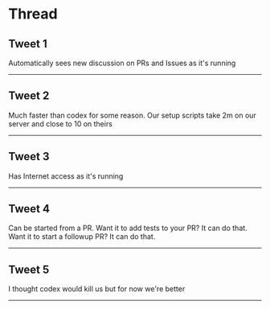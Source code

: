 # Thread

## Tweet 1

Automatically sees new discussion on PRs and Issues as it's running

---

## Tweet 2

Much faster than codex for some reason. Our setup scripts take 2m on our server and close to 10 on theirs

---

## Tweet 3

Has Internet access as it's running

---

## Tweet 4

Can be started from a PR. Want it to add tests to your PR? It can do that. Want it to start a followup PR? It can do that.

---

## Tweet 5

I thought codex would kill us but for now we're better

---

